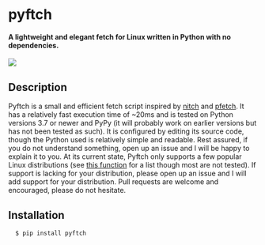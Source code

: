 # pyftch

#### A lightweight and elegant fetch for Linux written in Python with no dependencies.

![](./screenshot.png) 

## Description

Pyftch is a small and efficient fetch script inspired by [nitch](https://github.com/ssleert/nitch) and [pfetch](https://github.com/dylanaraps/pfetch). It has a relatively fast execution time of ~20ms and is tested on Python versions 3.7 or newer and PyPy (it will probably work on earlier versions but has not been tested as such). It is configured by editing its source code, though the Python used is relatively simple and readable. Rest assured, if you do not understand something, open up an issue and I will be happy to explain it to you. At its current state, Pyftch only supports a few popular Linux distributions (see [this function](https://github.com/kritdass/pyftch/blob/873ffd62d048b7b27da0153ab21e70eb92f7efe5/src/pyftch/__main__.py#L426) for a list though most are not tested). If support is lacking for your distribution, please open up an issue and I will add support for your distribution. Pull requests are welcome and encouraged, please do not hesitate.

## Installation

```
  $ pip install pyftch
```

